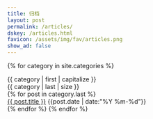 ```yaml
---
title: 归档
layout: post
permalink: /articles/
dskey: /articles.html
favicon: /assets/img/fav/articles.png
show_ad: false
---
```


{% for category in site.categories %}
<div class="category-item">
    <div class="category-title">{{ category | first | capitalize }}</div>
    <div class="category-count">{{ category | last | size }}</div>
</div>
{% for post in category.last %}
<div class="article-item">
    <div class="article-title">
        <a href="{{ post.url }}" target="_blank">{{ post.title }}</a>
        <span class="article-date">{{post.date | date:"%Y %m-%d"}}</span>
    </div>
</div>
{% endfor %}
{% endfor %}
